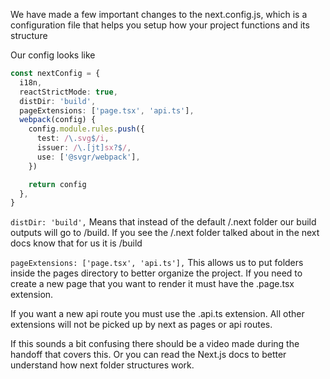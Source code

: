We have made a few important changes to the next.config.js, which is a configuration file that helps you setup how your project functions and its structure

Our config looks like

```ts
const nextConfig = {
  i18n,
  reactStrictMode: true,
  distDir: 'build',
  pageExtensions: ['page.tsx', 'api.ts'],
  webpack(config) {
    config.module.rules.push({
      test: /\.svg$/i,
      issuer: /\.[jt]sx?$/,
      use: ['@svgr/webpack'],
    })

    return config
  },
}
```

`distDir: 'build',` Means that instead of the default /.next folder our build outputs will go to /build. If you see the /.next folder talked about in the next docs know that for us it is /build

`pageExtensions: ['page.tsx', 'api.ts'],` This allows us to put folders inside the pages directory to better organize the project. If you need to create a new page that you want to render it must have the .page.tsx extension.

If you want a new api route you must use the .api.ts extension. All other extensions will not be picked up by next as pages or api routes. 

If this sounds a bit confusing there should be a video made during the handoff that covers this. Or you can read the Next.js docs to better understand how next folder structures work.